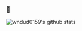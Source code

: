 ### :dog:
![wndud0159's github stats](https://github-readme-stats.vercel.app/api?username=wndud0159&show_icons=true&theme=algolia)

<!--
**wndud0159/wndud0159** is a ✨ _special_ ✨ repository because its `README.md` (this file) appears on your GitHub profile.

Here are some ideas to get you started:

- 🔭 I’m currently working on ...
- 🌱 I’m currently learning ...
- 👯 I’m looking to collaborate on ...
- 🤔 I’m looking for help with ...
- 💬 Ask me about ...
- 📫 How to reach me: ...
- 😄 Pronouns: ...
- ⚡ Fun fact: ...
-->
